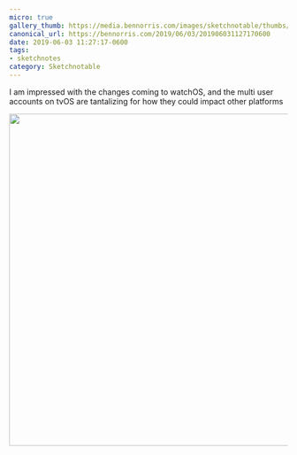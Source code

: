 ```yaml
---
micro: true
gallery_thumb: https://media.bennorris.com/images/sketchnotable/thumbs/wwdc-2019-tvos.jpg
canonical_url: https://bennorris.com/2019/06/03/201906031127170600
date: 2019-06-03 11:27:17-0600
tags:
- sketchnotes
category: Sketchnotable
---
```


I am impressed with the changes coming to watchOS, and the multi user accounts on tvOS are tantalizing for how they could impact other platforms

<img src="https://media.bennorris.com/images/sketchnotable/wwdc-2019/wwdc-2019-tvos.jpg" width="600" height="600" alt="" />